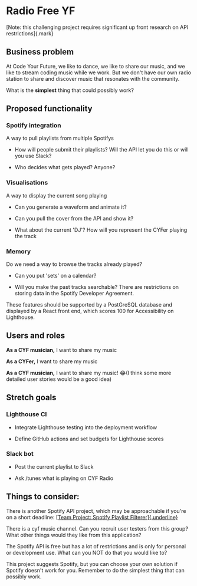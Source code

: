 # Radio Free YF

[Note: this challenging project requires significant up front research
on API restrictions]{.mark}

## Business problem

At Code Your Future, we like to dance, we like to share our music, and
we like to stream coding music while we work. But we don\'t have our own
radio station to share and discover music that resonates with the
community.

What is the **simplest** thing that could possibly work?

## Proposed functionality

### Spotify integration

A way to pull playlists from multiple Spotifys

- How will people submit their playlists? Will the API let you do this
  or will you use Slack?

- Who decides what gets played? Anyone?

### Visualisations

A way to display the current song playing

- Can you generate a waveform and animate it?

- Can you pull the cover from the API and show it?

- What about the current \'DJ\'? How will you represent the CYFer
  playing the track

### Memory

Do we need a way to browse the tracks already played?

- Can you put \'sets\' on a calendar?

- Will you make the past tracks searchable? There are restrictions on
  storing data in the Spotify Developer Agreement.

These features should be supported by a PostGreSQL database and
displayed by a React front end, which scores 100 for Accessibility on
Lighthouse.

## Users and roles

**As a CYF musician,** I want to share my music

**As a CYFer,** I want to share my music

**As a CYF musician,** I want to share my music! 😂(I think some more
detailed user stories would be a good idea)

## Stretch goals

### Lighthouse CI

- Integrate Lighthouse testing into the deployment workflow

- Define GitHub actions and set budgets for Lighthouse scores

### Slack bot

- Post the current playlist to Slack

- Ask /tunes what is playing on CYF Radio

## Things to consider:

There is another Spotify API project, which may be approachable if
you\'re on a short deadline: [[Team Project: Spotify Playlist
Filterer]{.underline}](https://docs.google.com/document/d/1YZx7MJ7HuozMh2sjEGn2vdIhtmRF1sSrl_bRU4mi5AU/edit?usp=sharing)

There is a cyf music channel. Can you recruit user testers from this
group? What other things would they like from this application?

The Spotify API is free but has a lot of restrictions and is only for
personal or development use. What can you NOT do that you would like to?

This project suggests Spotify, but you can choose your own solution if
Spotify doesn\'t work for you. Remember to do the simplest thing that
can possibly work.

